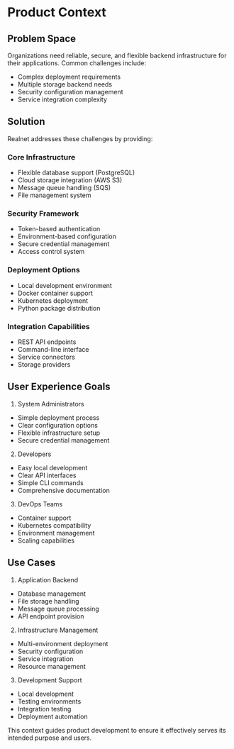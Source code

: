 # Product Context

## Problem Space
Organizations need reliable, secure, and flexible backend infrastructure for their applications. Common challenges include:
- Complex deployment requirements
- Multiple storage backend needs
- Security configuration management
- Service integration complexity

## Solution
Realnet addresses these challenges by providing:

### Core Infrastructure
- Flexible database support (PostgreSQL)
- Cloud storage integration (AWS S3)
- Message queue handling (SQS)
- File management system

### Security Framework
- Token-based authentication
- Environment-based configuration
- Secure credential management
- Access control system

### Deployment Options
- Local development environment
- Docker container support
- Kubernetes deployment
- Python package distribution

### Integration Capabilities
- REST API endpoints
- Command-line interface
- Service connectors
- Storage providers

## User Experience Goals

1. System Administrators
- Simple deployment process
- Clear configuration options
- Flexible infrastructure setup
- Secure credential management

2. Developers
- Easy local development
- Clear API interfaces
- Simple CLI commands
- Comprehensive documentation

3. DevOps Teams
- Container support
- Kubernetes compatibility
- Environment management
- Scaling capabilities

## Use Cases

1. Application Backend
- Database management
- File storage handling
- Message queue processing
- API endpoint provision

2. Infrastructure Management
- Multi-environment deployment
- Security configuration
- Service integration
- Resource management

3. Development Support
- Local development
- Testing environments
- Integration testing
- Deployment automation

This context guides product development to ensure it effectively serves its intended purpose and users.
